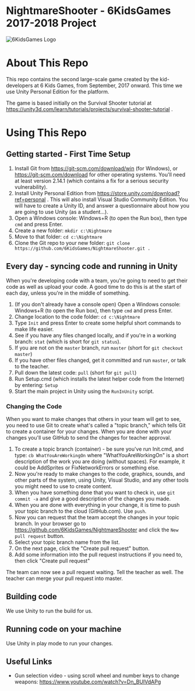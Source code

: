 # NightmareShooter - 6KidsGames 2017-2018 Project

![6KidsGames Logo](https://github.com/6KidsGames/ZombAttack/blob/master/Sprites/6KidsLogo.png "6KidsGames")


# About This Repo
This repo contains the second large-scale game created by the kid-developers at 6 Kids Games,
from September, 2017 onward. This time we use Unity Personal Edition for the platform.

The game is based initially on the Survival Shooter tutorial at https://unity3d.com/learn/tutorials/projects/survival-shooter-tutorial .


# Using This Repo

## Getting started - First Time Setup

1. Install Git from https://git-scm.com/download/win (for Windows), or https://git-scm.com/download for other operating systems. You'll need at least version 2.14.1 (which contains a fix for a serious security vulnerability).
1. Install Unity Personal Edition from https://store.unity.com/download?ref=personal . This will also install Visual Studio Community Edition. You will have to create a Unity ID, and answer a questionnaire about how you are going to use Unity (as a student...).
1. Open a Windows console: Windows+R (to open the Run box), then type `cmd` and press Enter.
1. Create a new folder: `mkdir c:\Nightmare`
1. Move to that folder: `cd c:\Nightmare`
1. Clone the Git repo to your new folder: `git clone https://github.com/6KidsGames/NightmareShooter.git .`

## Every day - syncing code and running in Unity
When you're developing code with a team, you're going to need to get their code as well as upload your code. A good time to do this is at the start of each day, unless you're in the middle of something.

1. (If you don't already have a console open) Open a Windows console: Windows+R (to open the Run box), then type `cmd` and press Enter.
1. Change location to the code folder: `cd c:\Nightmare`
1. Type `Init` and press Enter to create some helpful short commands to make life easier. 
1. See if you have any files changed locally, and if you're in a working branch: `stat` (which is short for `git status`).
1. If you are not on the `master` branch, run `master` (short for `git checkout master`)
1. If you have other files changed, get it committed and run `master`, or talk to the teacher.
1. Pull down the latest code: `pull` (short for `git pull`)
1. Run Setup.cmd (which installs the latest helper code from the Internet) by entering: `Setup`
1. Start the main project in Unity using the `RunInUnity` script.

### Changing the Code
When you want to make changes that others in your team will get to see, you need to use Git to create
what's called a "topic branch," which tells Git to create a container for your changes.
When you are done with your changes you'll use GitHub to send the changes for teacher approval. 

1. To create a topic branch (container) - be sure you've run Init.cmd, and type: `cb WhatYouAreWorkingOn` where "WhatYouAreWorkingOn" is a short description of the work you are doing (without spaces). For example, it could be AddSprites or FixNetworkErrors or something else.
1. Now you're ready to make changes to the code, graphics, sounds, and other parts of the system, using Unity, Visual Studio, and any other tools you might need to use to create content.
1. When you have something done that you want to check in, use `git commit -a` and give a good description of the changes you made.
1. When you are done with everything in your change, it is time to push your topic branch to the cloud (GitHub.com). Use `push`.
1. Now you can request that the team accept the changes in your topic branch. In your browser go to https://github.com/6KidsGames/NightmareShooter and click the `New pull request` button.
1. Select your topic branch name from the list.
1. On the next page, click the "Create pull request" button.
1. Add some information into the pull request instructions if you need to, then click "Create pull request"

The team can now see a pull request waiting. Tell the teacher as well. The teacher can merge your pull request into master.

## Building code
We use Unity to run the build for us.

## Running code on your machine
Use Unity in play mode to run your changes.

## Useful Links

* Gun selection video - using scroll wheel and number keys to change weapons: https://www.youtube.com/watch?v=Dn_BUIVdAPg
